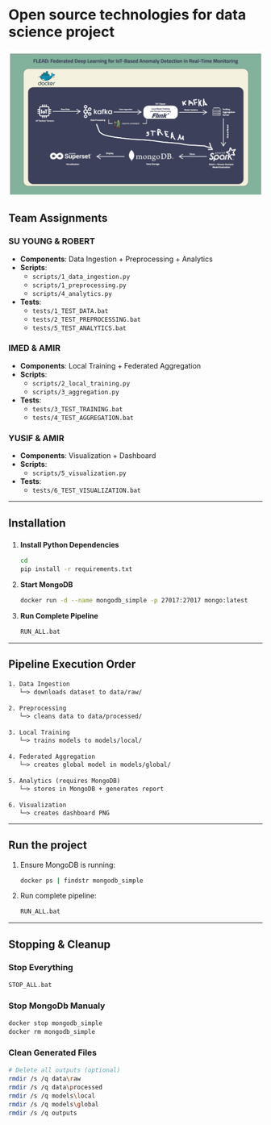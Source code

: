 # Open source technologies for data science project


![FLEAD architecture](/project_architecture.png)


## Team Assignments

### **SU YOUNG & ROBERT**

-   **Components**: Data Ingestion + Preprocessing + Analytics
-   **Scripts**:
    -   `scripts/1_data_ingestion.py`
    -   `scripts/1_preprocessing.py`
    -   `scripts/4_analytics.py`
-   **Tests**:
    -   `tests/1_TEST_DATA.bat`
    -   `tests/2_TEST_PREPROCESSING.bat`
    -   `tests/5_TEST_ANALYTICS.bat`

### **IMED & AMIR**

-   **Components**: Local Training + Federated Aggregation
-   **Scripts**:
    -   `scripts/2_local_training.py`
    -   `scripts/3_aggregation.py`
-   **Tests**:
    -   `tests/3_TEST_TRAINING.bat`
    -   `tests/4_TEST_AGGREGATION.bat`

### **YUSIF & AMIR**

-   **Components**: Visualization + Dashboard
-   **Scripts**:
    -   `scripts/5_visualization.py`
-   **Tests**:
    -   `tests/6_TEST_VISUALIZATION.bat`

---

##  Installation

### 

1. **Install Python Dependencies**

    ```bash
    cd
    pip install -r requirements.txt
    ```

2. **Start MongoDB** 

    ```bash
    docker run -d --name mongodb_simple -p 27017:27017 mongo:latest
    ```

3. **Run Complete Pipeline**
    ```bash
    RUN_ALL.bat
    ```

---

## Pipeline Execution Order

```
1. Data Ingestion
   └─> downloads dataset to data/raw/

2. Preprocessing
   └─> cleans data to data/processed/

3. Local Training
   └─> trains models to models/local/

4. Federated Aggregation
   └─> creates global model in models/global/

5. Analytics (requires MongoDB)
   └─> stores in MongoDB + generates report

6. Visualization
   └─> creates dashboard PNG
```

---

## Run the project

1. Ensure MongoDB is running:

    ```bash
    docker ps | findstr mongodb_simple
    ```

2. Run complete pipeline:

    ```bash
    RUN_ALL.bat
    ```

---

## Stopping & Cleanup

### Stop Everything

```bash
STOP_ALL.bat
```

### Stop MongoDb Manualy

```bash
docker stop mongodb_simple
docker rm mongodb_simple
```

### Clean Generated Files

```bash
# Delete all outputs (optional)
rmdir /s /q data\raw
rmdir /s /q data\processed
rmdir /s /q models\local
rmdir /s /q models\global
rmdir /s /q outputs
```
